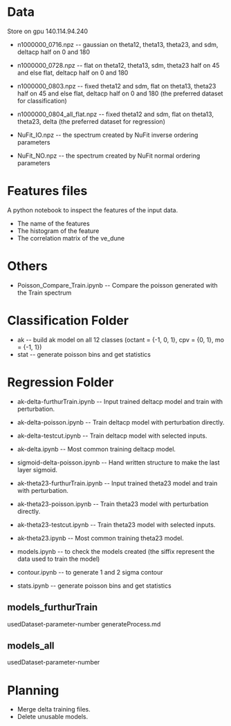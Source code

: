 # Data
Store on gpu 140.114.94.240
* n1000000_0716.npz -- gaussian on theta12, theta13, theta23, and sdm, deltacp half on 0 and 180  
* n1000000_0728.npz -- flat on theta12, theta13, sdm, theta23 half on 45 and else flat, deltacp half on 0 and 180
* n1000000_0803.npz -- fixed theta12 and sdm, flat on theta13, theta23 half on 45 and else flat, deltacp half on 0 and 180 (the preferred dataset for classification)
* n1000000_0804_all_flat.npz -- fixed theta12 and sdm, flat on theta13, theta23, delta (the preferred dataset for regression)

* NuFit_IO.npz -- the spectrum created by NuFit inverse ordering parameters
* NuFit_NO.npz -- the spectrum created by NuFit normal ordering parameters

# Features files
A python notebook to inspect the features of the input data.
* The name of the features
* The histogram of the feature
* The correlation matrix of the ve_dune

# Others
* Poisson_Compare_Train.ipynb -- Compare the poisson generated with the Train spectrum

# Classification Folder

* ak -- build ak model on all 12 classes (octant = {-1, 0, 1}, cpv = {0, 1}, mo = {-1, 1})
* stat -- generate poisson bins and get statistics

# Regression Folder

* ak-delta-furthurTrain.ipynb -- Input trained deltacp model and train with perturbation.
* ak-delta-poisson.ipynb -- Train deltacp model with perturbation directly.
* ak-delta-testcut.ipynb -- Train deltacp model with selected inputs.
* ak-delta.ipynb -- Most common training deltacp model.
* sigmoid-delta-poisson.ipynb --  Hand written structure to make the last layer sigmoid.


* ak-theta23-furthurTrain.ipynb -- Input trained theta23 model and train with perturbation.
* ak-theta23-poisson.ipynb -- Train theta23 model with perturbation directly.
* ak-theta23-testcut.ipynb -- Train theta23 model with selected inputs.
* ak-theta23.ipynb -- Most common training theta23 model.


* models.ipynb -- to check the models created (the siffix represent the data used to train the model)
* contour.ipynb -- to generate 1 and 2 sigma contour
* stats.ipynb -- generate poisson bins and get statistics

## models_furthurTrain
usedDataset-parameter-number
generateProcess.md

## models_all
usedDataset-parameter-number

# Planning
* Merge delta training files.
* Delete unusable models.